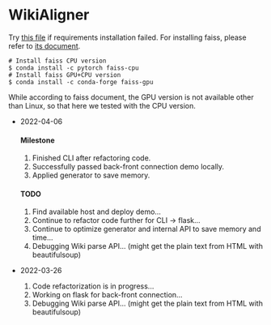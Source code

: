 # WikiAligner
Try [this file](https://github.com/LukeTu/WikiAligner/blob/main/WikiAligner/requirements2.txt) if requirements installation failed. For installing faiss, please refer to [its document](https://github.com/facebookresearch/faiss/blob/main/INSTALL.md).
```shell
# Install faiss CPU version
$ conda install -c pytorch faiss-cpu
# Install faiss GPU+CPU version
$ conda install -c conda-forge faiss-gpu
```
While according to faiss document, the GPU version is not available other than Linux, so that here we tested with the CPU version.

- 2022-04-06
  #### Milestone
  1. Finished CLI after refactoring code.
  2. Successfully passed back-front connection demo locally.
  3. Applied generator to save memory.
  #### TODO
  1. Find available host and deploy demo...
  2. Continue to refactor code further for CLI -> flask...
  3. Continue to optimize generator and internal API to save memory and time...
  4. Debugging Wiki parse API... (might get the plain text from HTML with beautifulsoup)

- 2022-03-26
  1. Code refactorization is in progress...
  2. Working on flask for back-front connection...
  2. Debugging Wiki parse API... (might get the plain text from HTML with beautifulsoup)
